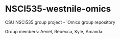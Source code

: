 # NSCI535-westnile-omics
CSU NSCI535 group project - 'Omics group repository

Group members: Aeriel, Rebecca, Kyle, Amanda

